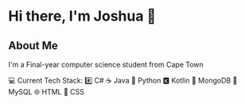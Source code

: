 # Hi there, I'm Joshua 👋

## About Me
I'm a Final-year computer science student from Cape Town

💻 Current Tech Stack:
#️⃣ C#
☕ Java
🐍 Python
🅺  Kotlin
🍃 MongoDB
🐬 MySQL
🌐 HTML
🎨 CSS
